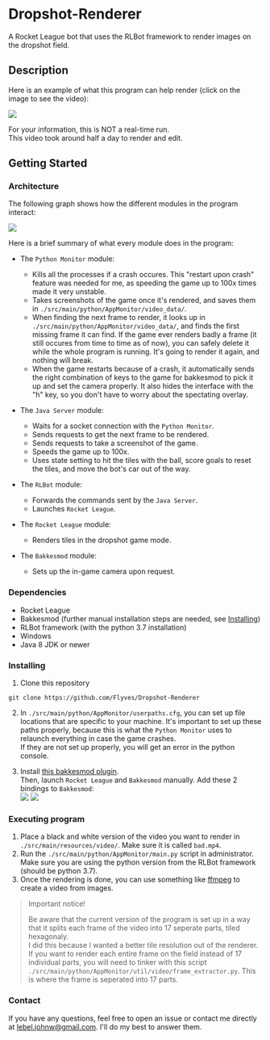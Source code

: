 # Dropshot-Renderer

A Rocket League bot that uses the RLBot framework to render images on the dropshot field. 

## Description

Here is an example of what this program can help render (click on the image to see the video):  
  
[![](https://user-images.githubusercontent.com/34081873/178400527-8bc1b63b-c9f4-41e4-b080-8d8d24028a0b.png)](https://youtu.be/fcR8aT_8CgE)

For your information, this is NOT a real-time run.  
This video took around half a day to render and edit. 


## Getting Started

### Architecture

The following graph shows how the different modules in the program interact:  
  
![](https://user-images.githubusercontent.com/34081873/178389159-37acdd55-f33f-48c0-8c12-5d3f5d80a5f2.png)

Here is a brief summary of what every module does in the program:  
- The `Python Monitor` module:
  - Kills all the processes if a crash occures. This "restart upon crash" feature was needed for me, as speeding the game up to 100x times made it very unstable.  
  - Takes screenshots of the game once it's rendered, and saves them in `./src/main/python/AppMonitor/video_data/`.  
  - When finding the next frame to render, it looks up in `./src/main/python/AppMonitor/video_data/`, and finds the first missing frame it can find. 
If the game ever renders badly a frame (it still occures from time to time as of now), you can safely delete it while the whole program is running. 
It's going to render it again, and nothing will break.  
  - When the game restarts because of a crash, it automatically sends the right combination of keys to the game for bakkesmod to pick it up and set the camera properly. 
It also hides the interface with the "h" key, so you don't have to worry about the spectating overlay. 

- The `Java Server` module:
  - Waits for a socket connection with the `Python Monitor`.
  - Sends requests to get the next frame to be rendered. 
  - Sends requests to take a screenshot of the game. 
  - Speeds the game up to 100x. 
  - Uses state setting to hit the tiles with the ball, score goals to reset the tiles, and move the bot's car out of the way. 

- The `RLBot` module:
  - Forwards the commands sent by the `Java Server`. 
  - Launches `Rocket League`. 

- The `Rocket League` module:
  - Renders tiles in the dropshot game mode. 

- The `Bakkesmod` module:
  - Sets up the in-game camera upon request. 

### Dependencies

* Rocket League
* Bakkesmod (further manual installation steps are needed, see [Installing](#Installing))
* RLBot framework (with the python 3.7 installation)
* Windows
* Java 8 JDK or newer

### Installing

1) Clone this repository
```
git clone https://github.com/Flyves/Dropshot-Renderer
```

2) In `./src/main/python/AppMonitor/userpaths.cfg`, you can set up file locations that are specific to your machine. 
It's important to set up these paths properly, because this is what the `Python Monitor` uses to relaunch everything in case the game crashes.  
If they are not set up properly, you will get an error in the python console. 

3) Install [this bakkesmod plugin](https://bakkesplugins.com/plugins/view/107).  
Then, launch `Rocket League` and `Bakkesmod` manually. Add these 2 bindings to `Bakkesmod`:  
![](https://user-images.githubusercontent.com/34081873/178390324-76cb14a1-bcb2-4ade-b70f-4e58a5f5a04d.png)
![](https://user-images.githubusercontent.com/34081873/178390386-1dc7b8ca-9529-4ffb-a1f7-7e5b6872e86d.png)  


### Executing program

1) Place a black and white version of the video you want to render in `./src/main/resources/video/`. Make sure it is called `bad.mp4`. 
2) Run the `./src/main/python/AppMonitor/main.py` script in administrator. Make sure you are using the python version from the RLBot framework (should be python 3.7). 
3) Once the rendering is done, you can use something like [ffmpeg](https://ffmpeg.org/) to create a video from images. 

> Important notice!  
>   
> Be aware that the current version of the program is set up in a way that it splits each frame of the video into 17 seperate parts, tiled hexagonaly.  
I did this because I wanted a better tile resolution out of the renderer. 
If you want to render each entire frame on the field instead of 17 individual parts, you will need to tinker with this script `./src/main/python/AppMonitor/util/video/frame_extractor.py`. 
This is where the frame is seperated into 17 parts.  


### Contact

If you have any questions, feel free to open an issue or contact me directly at lebel.johnw@gmail.com. I'll do my best to answer them. 
